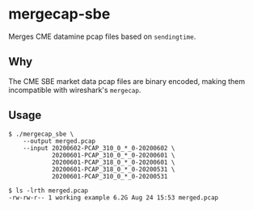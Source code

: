 # mergecap-sbe

Merges CME datamine pcap files based on `sendingtime`.

## Why

The CME SBE market data pcap files are binary encoded, making them incompatible with wireshark's `mergecap`.

## Usage

```
$ ./mergecap_sbe \
    --output merged.pcap
    --input 20200602-PCAP_310_0_*_0-20200602 \
            20200601-PCAP_310_0_*_0-20200601 \
            20200601-PCAP_318_0_*_0-20200601 \
            20200601-PCAP_318_0_*_0-20200531 \
            20200601-PCAP_310_0_*_0-20200531 

$ ls -lrth merged.pcap
-rw-rw-r-- 1 working example 6.2G Aug 24 15:53 merged.pcap

```